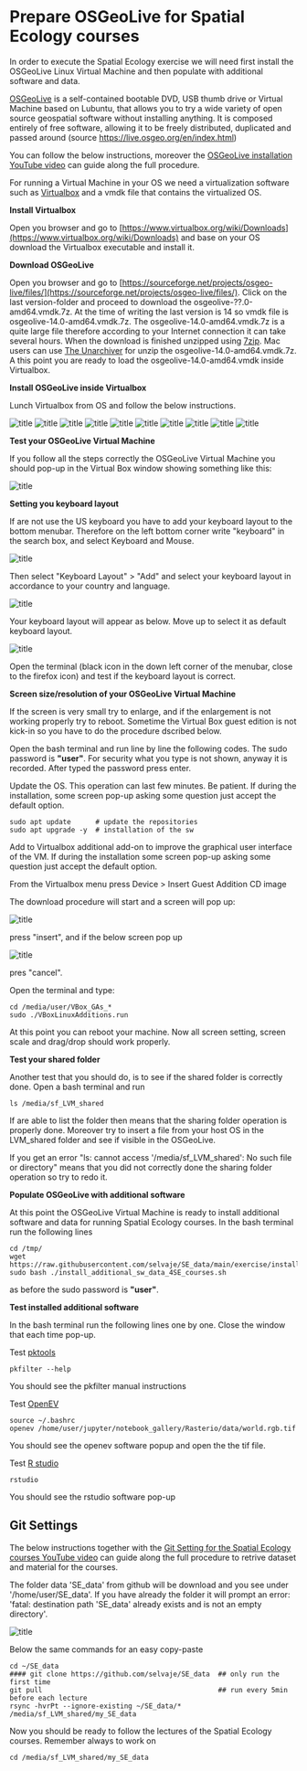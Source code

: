 # Prepare OSGeoLive for Spatial Ecology courses


In order to execute the Spatial Ecology exercise we will need first install the OSGeoLive Linux Virtual Machine and then populate with additional software and data.

[OSGeoLive](https://live.osgeo.org/en/index.html) is a self-contained bootable DVD, USB thumb drive or Virtual Machine based on Lubuntu, that allows you to try a wide variety of open source geospatial software without installing anything. It is composed entirely of free software, allowing it to be freely distributed, duplicated and passed around (source https://live.osgeo.org/en/index.html)

You can follow the below instructions, moreover the [OSGeoLive installation YouTube video](https://youtu.be/wnRkkpaxqBU) can guide along the full procedure.  

For running a Virtual Machine in your OS we need a virtualization software such as [Virtualbox](https://www.virtualbox.org/) and a vmdk file that contains the virtualized OS.

**Install Virtualbox**

Open you browser and go to [https://www.virtualbox.org/wiki/Downloads](https://www.virtualbox.org/wiki/Downloads) and base on your OS download the Virtualbox executable and install it. 

**Download OSGeoLive**

Open you browser and go to [https://sourceforge.net/projects/osgeo-live/files/](https://sourceforge.net/projects/osgeo-live/files/). Click on the last version-folder and proceed to  download the osgeolive-??.0-amd64.vmdk.7z. At the time of writing the last version is 14 so vmdk file is osgeolive-14.0-amd64.vmdk.7z. The osgeolive-14.0-amd64.vmdk.7z is a quite large file therefore according to your Internet connection it can take several hours. When the download is finished unzipped using [7zip](https://www.7-zip.org). Mac users can use [The Unarchiver](https://apps.apple.com/in/app/the-unarchiver/id425424353?mt=12) for unzip the osgeolive-14.0-amd64.vmdk.7z. A this point you are ready to load the osgeolive-14.0-amd64.vmdk inside Virtualbox.

**Install OSGeoLive inside Virtualbox**

Lunch Virtualbox from OS and follow the below instructions. 

![title](Installation_vm_osgeo-live14_p0.png)
![title](Installation_vm_osgeo-live14_p1.png)
![title](Installation_vm_osgeo-live14_p2.png)
![title](Installation_vm_osgeo-live14_p3.png)
![title](Installation_vm_osgeo-live14_p4.png)
![title](Installation_vm_osgeo-live14_p5.png)
![title](Installation_vm_osgeo-live14_p6.png)
![title](Installation_vm_osgeo-live14_p7.png)
![title](Installation_vm_osgeo-live14_p8.png)
![title](Installation_vm_osgeo-live14_p9.png)

**Test your OSGeoLive Virtual Machine**

If you follow all the steps correctly the OSGeoLive Virtual Machine you should pop-up in the Virtual Box window showing something like this:

![title](Installation_vm_osgeo-live14_p10.png)

**Setting you keyboard layout**

If are not use the US keyboard you have to add your keyboard layout to the bottom menubar. Therefore on the left bottom corner write "keyboard" in the search box, and select Keyboard and Mouse.

![title](keyboard_setting1.png)

Then select "Keyboard Layout" > "Add" and select your keyboard layout in accordance to your country and language.

![title](keyboard_setting2.png)

Your keyboard layout will appear as below. Move up to select it as default keyboard layout.

![title](keyboard_setting3.png)

Open the terminal (black icon in the down left corner of the menubar, close to the firefox icon) and test if the keyboard layout is correct. 

**Screen size/resolution of your OSGeoLive Virtual Machine**

If the screen is very small try to enlarge, and if the enlargement is not working properly try to reboot. Sometime the Virtual Box guest edition is not kick-in so you have to do the procedure dscribed below. 

Open the bash terminal and run line by line the following codes. The sudo password is **"user"**. For security what you type is not shown, anyway it is recorded. After typed the password press enter.

Update the OS. This operation can last few minutes. Be patient. If during the installation, some screen pop-up asking some question just accept the default option. 

    sudo apt update      # update the repositories
    sudo apt upgrade -y  # installation of the sw

Add to Virtualbox additional add-on to improve the graphical user interface of the VM.
If during the installation some screen pop-up asking some question just accept the default option.

From the Virtualbox menu press Device > Insert Guest Addition CD image

The download procedure will start and a screen will pop up:

![title](GuestAddition1.png)

press "insert", and if the below screen pop up 

![title](GuestAddition2.png)

pres "cancel".

Open the terminal and type:

    cd /media/user/VBox_GAs_*
    sudo ./VBoxLinuxAdditions.run

At this point you can reboot your machine. Now all screen setting, screen scale and drag/drop should work properly.

**Test your shared folder**

Another test that you should do, is to see if the shared folder is correctly done. Open a bash terminal and run 

    ls /media/sf_LVM_shared
   
If are able to list the folder then means that the sharing folder operation is properly done. Moreover try to insert a file from your host OS in the LVM_shared folder and see if visible in the OSGeoLive. 

If you get an error "ls: cannot access '/media/sf_LVM_shared': No such file or directory" means that you did not correctly done the sharing folder operation so try to redo it.

**Populate OSGeoLive with additional software**

At this point the OSGeoLive Virtual Machine is ready to install additional software and data for running Spatial Ecology courses. In the bash terminal run the following lines 

    cd /tmp/
    wget https://raw.githubusercontent.com/selvaje/SE_data/main/exercise/install_additional_sw_data_4SE_courses.sh
    sudo bash ./install_additional_sw_data_4SE_courses.sh

as before the sudo password is **"user"**.

**Test installed additional software**

In the bash terminal run the following lines one by one. Close the window that each time pop-up.

Test [pktools](http://pktools.nongnu.org/html/index.html)

    pkfilter --help
 
You should see the pkfilter manual instructions 
 
Test [OpenEV](http://openev.sourceforge.net)
 
    source ~/.bashrc
    openev /home/user/jupyter/notebook_gallery/Rasterio/data/world.rgb.tif

You should see the openev software popup and open the the tif file. 

Test  [R studio](https://rstudio.com)

    rstudio

You should see the rstudio software pop-up

## Git Settings 

The below instructions together with the [Git Setting for the Spatial Ecology courses YouTube video](https://www.youtube.com/watch?v=QzMNHEStG0U&t=6s) can guide along the full procedure to retrive dataset and material for the courses.  

The folder data 'SE\_data' from github will be download and you see under '/home/user/SE\_data'. If you have already the folder it will prompt an error: 'fatal: destination path 'SE_data' already exists and is not an empty directory'.

![title](Git_setting_4courses.png)


Below the same commands for an easy copy-paste

    
    cd ~/SE_data
    #### git clone https://github.com/selvaje/SE_data  ## only run the first time
    git pull                                           ## run every 5min before each lecture
    rsync -hvrPt --ignore-existing ~/SE_data/* /media/sf_LVM_shared/my_SE_data


Now you should be ready to follow the lectures of the Spatial Ecology courses.
Remember always to work on 

    cd /media/sf_LVM_shared/my_SE_data

<!---

## Settings for running jupyterlab

The below instructions are needed to create a python virtual environment (in this case juplab_env) that need to be activate via "source ~/juplab__env/bin/activate" everytime that you wanna use jupyterlab 

    sudo apt install python3.8-venv
    python3 -m venv juplab_env
    ## allow to use system python packages
    sed 's/false/true/g' ~/juplab_env/pyvenv.cfg > ~/juplab_env/pyvenv_tmp.cfg ;
    mv ~/juplab_env/pyvenv_tmp.cfg ~/juplab_env/pyvenv.cfg
    
    source ~/juplab_env/bin/activate    ### run this line everytime wanna use jupyterlab
    pip install -U pip
    pip3 install jupyterlab

--->